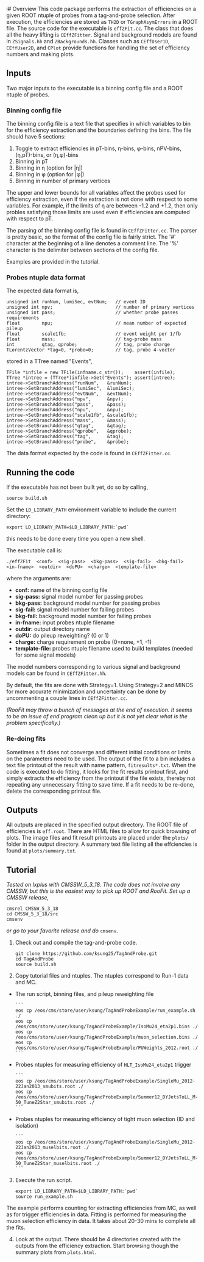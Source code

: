 i# Overview
This code package performs the extraction of efficiencies on a given ROOT ntuple of probes from a tag-and-probe selection. After execution, the efficiencies are stored as `TH2D` or `TGraphAsymErrors` in a ROOT file. The source code for the executable is `effZFit.cc`. The class that does all the heavy lifting is `CEffZFitter`. Signal and background models are found in `ZSignals.hh` and `ZBackgrounds.hh`. Classes such as `CEffUser1D`, `CEffUser2D`, and `CPlot` provide functions for handling the set of efficiency numbers and making plots.


## Inputs
Two major inputs to the executable is a binning config file and a ROOT ntuple of probes.


### Binning config file
The binning config file is a text file that specifies in which variables to bin for the efficiency extraction and the boundaries defining the bins. The file should have 5 sections:

1. Toggle to extract efficiencies in pT-bins, &eta;-bins, &phi;-bins, nPV-bins, (&eta;,pT)-bins, or (&eta;,&phi;)-bins
2. Binning in pT
3. Binning in &eta; (option for |&eta;|)
4. Binning in &phi; (option for |&phi;|)
5. Binning in number of primary vertices

The upper and lower bounds for all variables affect the probes used for efficiency extraction, even if the extraction is not done with respect to some variables. For example, if the limits of &eta; are between -1.2 and +1.2, then only probles satisfying those limits are used even if efficiencies are computed with respect to pT.

The parsing of the binning config file is found in `CEffZFitter.cc`. The parser is pretty basic, so the format of the config file is fairly strict. The '\#' character at the beginning of a line denotes a comment line. The '%' character is the delimiter between sections of the config file.

Examples are provided in the tutorial.


### Probes ntuple data format
The expected data format is,
```
unsigned int runNum, lumiSec, evtNum;   // event ID
unsigned int npv;                       // number of primary vertices
unsigned int pass;                      // whether probe passes requirements
float        npu;                       // mean number of expected pileup
float        scale1fb;                  // event weight per 1/fb
float        mass;                      // tag-probe mass
int          qtag, qprobe;              // tag, probe charge
TLorentzVector *tag=0, *probe=0;        // tag, probe 4-vector
```
stored in a TTree named "Events",
```
TFile *infile = new TFile(infname.c_str());    assert(infile);
TTree *intree = (TTree*)infile->Get("Events"); assert(intree);
intree->SetBranchAddress("runNum",   &runNum);
intree->SetBranchAddress("lumiSec",  &lumiSec);
intree->SetBranchAddress("evtNum",   &evtNum);
intree->SetBranchAddress("npv",      &npv);
intree->SetBranchAddress("pass",     &pass);
intree->SetBranchAddress("npu",      &npu);
intree->SetBranchAddress("scale1fb", &scale1fb);
intree->SetBranchAddress("mass",     &mass);
intree->SetBranchAddress("qtag",     &qtag);
intree->SetBranchAddress("qprobe",   &qprobe);
intree->SetBranchAddress("tag",      &tag);
intree->SetBranchAddress("probe",    &probe);
```

The data format expected by the code is found in `CEffZFitter.cc`.


## Running the code
If the executable has not been built yet, do so by calling,
```
source build.sh
```

Set the `LD_LIBRARY_PATH` environment variable to include the current directory:
```
export LD_LIBRARY_PATH=$LD_LIBRARY_PATH:`pwd`
```
this needs to be done every time you open a new shell.

The executable call is:
```
./effZFit  <conf>  <sig-pass>  <bkg-pass>  <sig-fail>  <bkg-fail>  <in-fname>  <outdir>  <doPU>  <charge>  <template-file>
```

where the arguments are:
- **conf:** name of the binning config file
- **sig-pass:** signal model number for passing probes
- **bkg-pass:** background model number for passing probes
- **sig-fail:** signal model number for failing probes
- **bkg-fail:** background model number for failing probes
- **in-fname:** input probes ntuple filename
- **outdir:** output directory name
- **doPU:** do pileup reweighting? (0 or 1)
- **charge:** charge requirement on probe (0=none, +1, -1)
- **template-file:** probes ntuple filename used to build templates (needed for some signal models)

The model numbers corresponding to various signal and background models can be found in `CEffZFitter.hh`.

By default, the fits are done with Strategy=1. Using Strategy=2 and MINOS for more accurate minimization and uncertainty can be done by uncommenting a couple lines in `CEffZFitter.cc`.

*(RooFit may throw a bunch of messages at the end of execution. It seems to be an issue of end program clean up but it is not yet clear what is the problem specifically.)*

### Re-doing fits
Sometimes a fit does not converge and different initial conditions or limits on the parameters need to be used. The output of the fit to a bin includes a text file printout of the result with name pattern, `fitresults*.txt`. When the code is executed to do fitting, it looks for the fit results printout first, and simply extracts the efficiency from the printout if the file exists, thereby not repeating any unnecessary fitting to save time. If a fit needs to be re-done, delete the corresponding printout file.


## Outputs
All outputs are placed in the specified output directory. The ROOT file of efficiencies is `eff.root`. There are HTML files to allow for quick browsing of plots. The image files and fit result printouts are placed under the `plots/` folder in the output directory. A summary text file listing all the effciencies is found at `plots/summary.txt`.


## Tutorial
*Tested on lxplus with CMSSW_5_3_18. The code does not involve any CMSSW, but this is the easiest way to pick up ROOT and RooFit. Set up a CMSSW release,*
```
cmsrel CMSSW_5_3_18
cd CMSSW_5_3_18/src
cmsenv
```
*or go to your favorite release and do* `cmsenv`.


1. Check out and compile the tag-and-probe code.
    ```
    git clone https://github.com/ksung25/TagAndProbe.git
    cd TagAndProbe
    source build.sh
    ```

2. Copy tutorial files and ntuples. The ntuples correspond to Run-1 data and MC.
  * The run script, binning files, and pileup reweighting file

        ```
        eos cp /eos/cms/store/user/ksung/TagAndProbeExample/run_example.sh ./
        eos cp /eos/cms/store/user/ksung/TagAndProbeExample/IsoMu24_eta2p1.bins ./
        eos cp /eos/cms/store/user/ksung/TagAndProbeExample/muon_selection.bins ./
        eos cp /eos/cms/store/user/ksung/TagAndProbeExample/PUWeights_2012.root ./
        ```
  * Probes ntuples for measuring efficiency of `HLT_IsoMu24_eta2p1` trigger

        ```
        eos cp /eos/cms/store/user/ksung/TagAndProbeExample/SingleMu_2012-22Jan2013_smubits.root ./
        eos cp /eos/cms/store/user/ksung/TagAndProbeExample/Summer12_DYJetsToLL_M-50_TuneZ2Star_smubits.root ./
        ```
  * Probes ntuples for measuring efficiency of tight muon selection (ID and isolation)

        ```
        eos cp /eos/cms/store/user/ksung/TagAndProbeExample/SingleMu_2012-22Jan2013_muselbits.root ./
        eos cp /eos/cms/store/user/ksung/TagAndProbeExample/Summer12_DYJetsToLL_M-50_TuneZ2Star_muselbits.root ./
        ```

3. Execute the run script.

    ```
    export LD_LIBRARY_PATH=$LD_LIBRARY_PATH:`pwd`
    source run_example.sh
    ```

  The example performs counting for extracting efficiencies from MC, as well as for trigger efficiencies in data. Fitting is performed for measuring the muon selection efficiency in data. It takes about 20-30 mins to complete all the fits.

4. Look at the output. There should be 4 directories created with the outputs from the efficiency extraction. Start browsing though the summary plots from `plots.html`.
